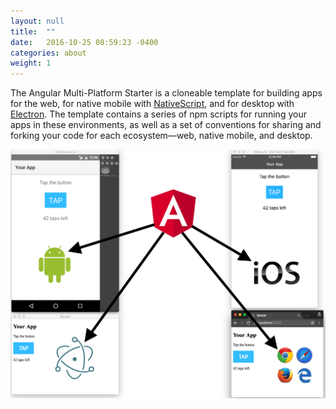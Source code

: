 ```yaml
---
layout: null
title:  ""
date:   2016-10-25 08:59:23 -0400
categories: about
weight: 1
---
```


The Angular Multi-Platform Starter is a cloneable template for building apps for the web, for native mobile with [NativeScript](https://www.nativescript.org/), and for desktop with [Electron](http://electron.atom.io/). The template contains a series of npm scripts for running your apps in these environments, as well as a set of conventions for sharing and forking your code for each ecosystem—web, native mobile, and desktop.

![The Angular Multi-Platform Starter in action](/img/multi-platform-starter.png)
